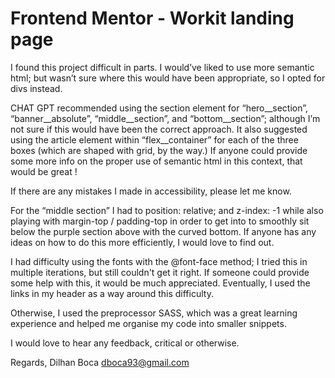 # Frontend Mentor - Workit landing page


I found this project difficult in parts. I would’ve liked to use more semantic html; but wasn’t sure where this would have been appropriate, so I opted for divs instead. 

CHAT GPT recommended using the section element for “hero__section”, “banner__absolute”, “middle__section”, and “bottom__section”; although I’m not sure if this would have been the correct approach. It also suggested using the article element within “flex__container” for each of the three boxes (which are shaped with grid, by the way.) If anyone could provide some more info on the proper use of semantic html in this context, that would be great !

If there are any mistakes I made in accessibility, please let me know. 

For the “middle section” I had to position: relative; and z-index: -1 while also playing with margin-top / padding-top in order to get into to smoothly sit below the purple section above with the curved bottom. If anyone has any ideas on how to do this more efficiently, I would love to find out. 

I had difficulty using the fonts with the @font-face method; I tried this in
multiple iterations, but still couldn't get it right. If someone could provide some help
with this, it would be much appreciated. Eventually, I used the links in my header as a 
way around this difficulty. 

Otherwise, I used the preprocessor SASS, which was a great learning experience and helped me organise my code into smaller snippets. 
 
I would love to hear any feedback, critical or otherwise. 

Regards, 
Dilhan Boca
dboca93@gmail.com
